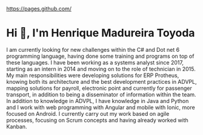 https://pages.github.com/
# Hi 👋, I'm Henrique Madureira Toyoda

I am currently looking for new challenges within the C# and Dot net 6 programming language, having done some training and programs on top of these languages. I have been working as a systems analyst since 2017, starting as an intern in 2014 and moving on to the role of technician in 2015. My main responsibilities were developing solutions for ERP Protheus, knowing both its architecture and the best development practices in ADVPL, mapping solutions for payroll, electronic point and currently for passenger transport, in addition to being a disseminator of information within the team. In addition to knowledge in ADVPL, I have knowledge in Java and Python and I work with web programming with Angular and mobile with Ionic, more focused on Android. I currently carry out my work based on agile processes, focusing on Scrum concepts and having already worked with Kanban.



